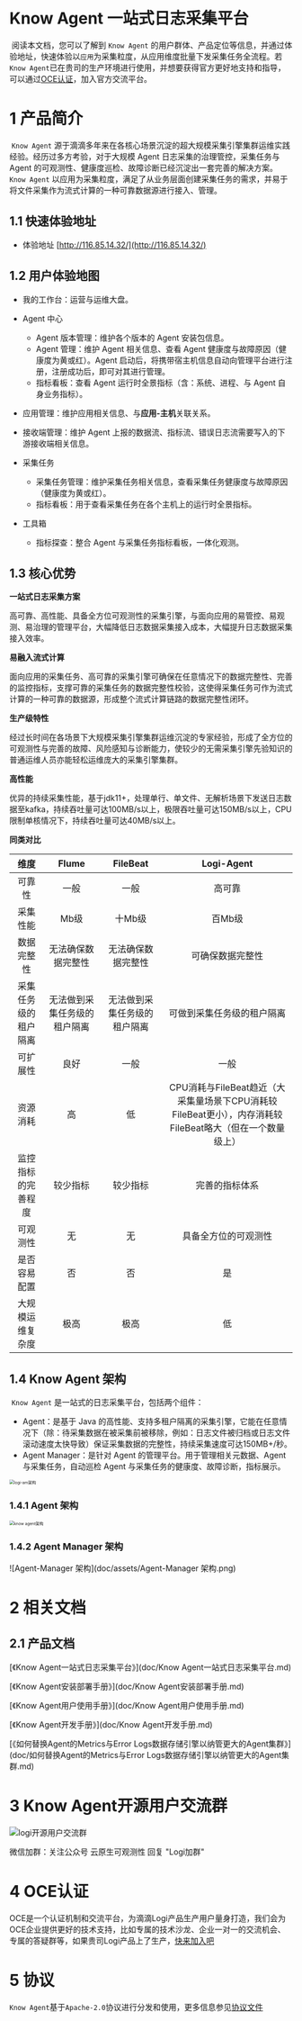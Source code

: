 # **Know Agent 一站式日志采集平台**

​	阅读本文档，您可以了解到 `Know Agent` 的用户群体、产品定位等信息，并通过体验地址，快速体验以`应用`为采集粒度，从应用维度批量下发采集任务全流程。若`Know Agent`已在贵司的生产环境进行使用，并想要获得官方更好地支持和指导，可以通过[OCE认证](http://obsuite.didiyun.com/open/openAuth)，加入官方交流平台。

# 1 产品简介

​	`Know Agent` 源于滴滴多年来在各核心场景沉淀的超大规模采集引擎集群运维实践经验。经历过多方考验，对于大规模 Agent 日志采集的治理管控，采集任务与 Agent 的可观测性、健康度巡检、故障诊断已经沉淀出一套完善的解决方案。`Know Agent` 以应用为采集粒度，满足了从业务层面创建采集任务的需求，并易于将文件采集作为流式计算的一种可靠数据源进行接入、管理。

## 1.1 快速体验地址

- 体验地址 [http://116.85.14.32/](http://116.85.14.32/) 

## 1.2 用户体验地图

- 我的工作台：运营与运维大盘。
- Agent 中心
  - Agent 版本管理：维护各个版本的 Agent 安装包信息。
  - Agent 管理：维护 Agent 相关信息、查看 Agent 健康度与故障原因（健康度为黄或红）。Agent 启动后，将携带宿主机信息自动向管理平台进行注册，注册成功后，即可对其进行管理。
  - 指标看板：查看 Agent 运行时全景指标（含：系统、进程、与 Agent 自身业务指标）。

- 应用管理：维护应用相关信息、与**应用-主机**关联关系。
- 接收端管理：维护 Agent 上报的数据流、指标流、错误日志流需要写入的下游接收端相关信息。
- 采集任务
  - 采集任务管理：维护采集任务相关信息，查看采集任务健康度与故障原因（健康度为黄或红）。
  - 指标看板：用于查看采集任务在各个主机上的运行时全景指标。

- 工具箱
  - 指标探查：整合 Agent 与采集任务指标看板，一体化观测。


## 1.3 核心优势

**一站式日志采集方案**

​	高可靠、高性能、具备全方位可观测性的采集引擎，与面向应用的易管控、易观测、易治理的管理平台，大幅降低日志数据采集接入成本，大幅提升日志数据采集接入效率。

**易融入流式计算**

​	面向应用的采集任务、高可靠的采集引擎可确保在任意情况下的数据完整性、完善的监控指标，支撑可靠的采集任务的数据完整性校验，这使得采集任务可作为流式计算的一种可靠的数据源，形成整个流式计算链路的数据完整性闭环。

**生产级特性**

​	经过长时间在各场景下大规模采集引擎集群运维沉淀的专家经验，形成了全方位的可观测性与完善的故障、风险感知与诊断能力，使较少的无需采集引擎先验知识的普通运维人员亦能轻松运维庞大的采集引擎集群。

**高性能**

​	优异的持续采集性能，基于jdk11+，处理单行、单文件、无解析场景下发送日志数据至kafka，持续吞吐量可达100MB/s以上，极限吞吐量可达150MB/s以上，CPU限制单核情况下，持续吞吐量可达40MB/s以上。

**同类对比**

|         维度         |            Flume             |           FileBeat           |                          Logi-Agent                          |
| :------------------: | :--------------------------: | :--------------------------: | :----------------------------------------------------------: |
|        可靠性        |             一般             |             一般             |                            高可靠                            |
|       采集性能       |             Mb级             |            十Mb级            |                            百Mb级                            |
|      数据完整性      |      无法确保数据完整性      |      无法确保数据完整性      |                       可确保数据完整性                       |
| 采集任务级的租户隔离 | 无法做到采集任务级的租户隔离 | 无法做到采集任务级的租户隔离 |                  可做到采集任务级的租户隔离                  |
|       可扩展性       |             良好             |             一般             |                             一般                             |
|       资源消耗       |              高              |              低              | CPU消耗与FileBeat趋近（大采集量场景下CPU消耗较FileBeat更小），内存消耗较FileBeat略大（但在一个数量级上） |
|  监控指标的完善程度  |           较少指标           |           较少指标           |                        完善的指标体系                        |
|       可观测性       |              无              |              无              |                     具备全方位的可观测性                     |
|     是否容易配置     |              否              |              否              |                              是                              |
|   大规模运维复杂度   |             极高             |             极高             |                              低                              |

## 1.4 Know Agent 架构

​	`Know Agent` 是一站式的日志采集平台，包括两个组件：

- Agent：是基于 Java 的高性能、支持多租户隔离的采集引擎，它能在任意情况下（除：待采集数据在被采集前被移除，例如：日志文件被归档或日志文件滚动速度太快导致）保证采集数据的完整性，持续采集速度可达150MB+/秒。
- Agent Manager：是针对 Agent 的管理平台。用于管理相关元数据、Agent与采集任务，自动巡检 Agent 与采集任务的健康度、故障诊断，指标展示。

<img src="doc/assets/know agent总体设计.png" alt="logi-am架构" style="zoom:50%;" />	

### 1.4.1 Agent 架构

<img src="doc/assets/know agent架构.png" alt="know agent架构" style="zoom: 50%;" />

### 1.4.2 Agent Manager 架构

![Agent-Manager 架构](doc/assets/Agent-Manager 架构.png)

# 2 相关文档
## 2.1 产品文档

[《Know Agent一站式日志采集平台》](doc/Know Agent一站式日志采集平台.md)

[《Know Agent安装部署手册》](doc/Know Agent安装部署手册.md)

[《Know Agent用户使用手册》](doc/Know Agent用户使用手册.md)

[《Know Agent开发手册》](doc/Know Agent开发手册.md)

[《如何替换Agent的Metrics与Error Logs数据存储引擎以纳管更大的Agent集群》](doc/如何替换Agent的Metrics与Error Logs数据存储引擎以纳管更大的Agent集群.md)

# 3 Know Agent开源用户交流群

![logi开源用户交流群](doc/assets/logi开源用户交流群.png)

微信加群：关注公众号 云原生可观测性 回复 "Logi加群"

# 4 OCE认证

OCE是一个认证机制和交流平台，为滴滴Logi产品生产用户量身打造，我们会为OCE企业提供更好的技术支持，比如专属的技术沙龙、企业一对一的交流机会、专属的答疑群等，如果贵司Logi产品上了生产，[快来加入吧](http://obsuite.didiyun.com/open/openAuth)

# 5 协议

`Know Agent`基于`Apache-2.0`协议进行分发和使用，更多信息参见[协议文件](LICENSE)

